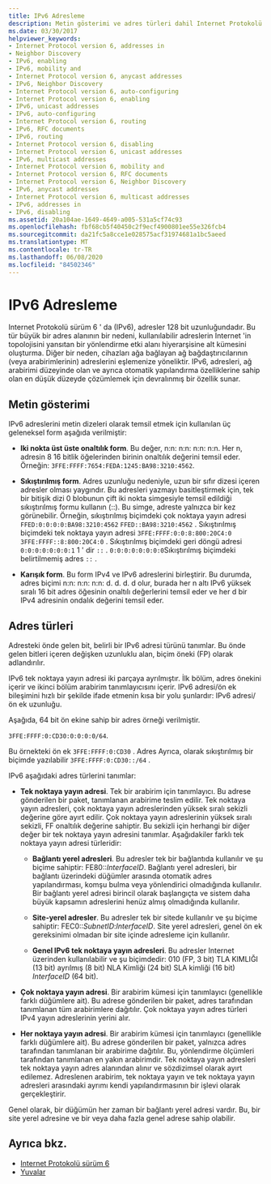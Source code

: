 ```yaml
---
title: IPv6 Adresleme
description: Metin gösterimi ve adres türleri dahil Internet Protokolü sürüm 6 (IPv6), adresler hakkında bilgi edinin.
ms.date: 03/30/2017
helpviewer_keywords:
- Internet Protocol version 6, addresses in
- Neighbor Discovery
- IPv6, enabling
- IPv6, mobility and
- Internet Protocol version 6, anycast addresses
- IPv6, Neighbor Discovery
- Internet Protocol version 6, auto-configuring
- Internet Protocol version 6, enabling
- IPv6, unicast addresses
- IPv6, auto-configuring
- Internet Protocol version 6, routing
- IPv6, RFC documents
- IPv6, routing
- Internet Protocol version 6, disabling
- Internet Protocol version 6, unicast addresses
- IPv6, multicast addresses
- Internet Protocol version 6, mobility and
- Internet Protocol version 6, RFC documents
- Internet Protocol version 6, Neighbor Discovery
- IPv6, anycast addresses
- Internet Protocol version 6, multicast addresses
- IPv6, addresses in
- IPv6, disabling
ms.assetid: 20a104ae-1649-4649-a005-531a5cf74c93
ms.openlocfilehash: fbf68cb5f40450c2f9ecf4900801ee55e326fcb4
ms.sourcegitcommit: da21fc5a8cce1e028575acf31974681a1bc5aeed
ms.translationtype: MT
ms.contentlocale: tr-TR
ms.lasthandoff: 06/08/2020
ms.locfileid: "84502346"
---
```

# <a name="ipv6-addressing"></a>IPv6 Adresleme

Internet Protokolü sürüm 6 ' da (IPv6), adresler 128 bit uzunluğundadır. Bu tür büyük bir adres alanının bir nedeni, kullanılabilir adreslerin Internet 'in topolojisini yansıtan bir yönlendirme etki alanı hiyerarşisine alt kümesini oluşturma. Diğer bir neden, cihazları ağa bağlayan ağ bağdaştırıcılarının (veya arabirimlerinin) adreslerini eşlemenize yöneliktir. IPv6, adresleri, ağ arabirimi düzeyinde olan ve ayrıca otomatik yapılandırma özelliklerine sahip olan en düşük düzeyde çözümlemek için devralınmış bir özellik sunar.

## <a name="text-representation"></a>Metin gösterimi

IPv6 adreslerini metin dizeleri olarak temsil etmek için kullanılan üç geleneksel form aşağıda verilmiştir:

- **Iki nokta üst üste onaltılık form**. Bu değer, n:n: n:n: n:n: n:n. Her n, adresin 8 16 bitlik öğelerinden birinin onaltılık değerini temsil eder. Örneğin: `3FFE:FFFF:7654:FEDA:1245:BA98:3210:4562`.

- **Sıkıştırılmış form**. Adres uzunluğu nedeniyle, uzun bir sıfır dizesi içeren adresler olması yaygındır. Bu adresleri yazmayı basitleştirmek için, tek bir bitişik dizi 0 blobunun çift iki nokta simgesiyle temsil edildiği sıkıştırılmış formu kullanın (::). Bu simge, adreste yalnızca bir kez görünebilir. Örneğin, sıkıştırılmış biçimdeki çok noktaya yayın adresi `FFED:0:0:0:0:BA98:3210:4562` `FFED::BA98:3210:4562` . Sıkıştırılmış biçimdeki tek noktaya yayın adresi `3FFE:FFFF:0:0:8:800:20C4:0` `3FFE:FFFF::8:800:20C4:0` . Sıkıştırılmış biçimdeki geri döngü adresi `0:0:0:0:0:0:0:1` 1 ' dir `::` . `0:0:0:0:0:0:0:0`Sıkıştırılmış biçimdeki belirtilmemiş adres `::` .

- **Karışık form**. Bu form IPv4 ve IPv6 adreslerini birleştirir. Bu durumda, adres biçimi n:n: n:n: n:n: d. d. d. d olur, burada her n altı IPv6 yüksek sıralı 16 bit adres öğesinin onaltılı değerlerini temsil eder ve her d bir IPv4 adresinin ondalık değerini temsil eder.

## <a name="address-types"></a>Adres türleri

Adresteki önde gelen bit, belirli bir IPv6 adresi türünü tanımlar. Bu önde gelen bitleri içeren değişken uzunluklu alan, biçim öneki (FP) olarak adlandırılır.

IPv6 tek noktaya yayın adresi iki parçaya ayrılmıştır. İlk bölüm, adres önekini içerir ve ikinci bölüm arabirim tanımlayıcısını içerir. IPv6 adresi/ön ek bileşimini hızlı bir şekilde ifade etmenin kısa bir yolu şunlardır: IPv6 adresi/ön ek uzunluğu.

Aşağıda, 64 bit ön ekine sahip bir adres örneği verilmiştir.

`3FFE:FFFF:0:CD30:0:0:0:0/64`.

Bu örnekteki ön ek `3FFE:FFFF:0:CD30` . Adres Ayrıca, olarak sıkıştırılmış bir biçimde yazılabilir `3FFE:FFFF:0:CD30::/64` .

IPv6 aşağıdaki adres türlerini tanımlar:

- **Tek noktaya yayın adresi**. Tek bir arabirim için tanımlayıcı. Bu adrese gönderilen bir paket, tanımlanan arabirime teslim edilir. Tek noktaya yayın adresleri, çok noktaya yayın adreslerinden yüksek sıralı sekizli değerine göre ayırt edilir. Çok noktaya yayın adreslerinin yüksek sıralı sekizli, FF onaltılık değerine sahiptir. Bu sekizli için herhangi bir diğer değer bir tek noktaya yayın adresini tanımlar. Aşağıdakiler farklı tek noktaya yayın adresi türleridir:

  - **Bağlantı yerel adresleri**. Bu adresler tek bir bağlantıda kullanılır ve şu biçime sahiptir: FE80::*InterfaceID*. Bağlantı yerel adresleri, bir bağlantı üzerindeki düğümler arasında otomatik adres yapılandırması, komşu bulma veya yönlendirici olmadığında kullanılır. Bir bağlantı yerel adresi birincil olarak başlangıçta ve sistem daha büyük kapsamın adreslerini henüz almış olmadığında kullanılır.

  - **Site-yerel adresler**. Bu adresler tek bir sitede kullanılır ve şu biçime sahiptir: FEC0::*SubnetID*:*InterfaceID*. Site yerel adresleri, genel ön ek gereksinimi olmadan bir site içinde adresleme için kullanılır.

  - **Genel IPv6 tek noktaya yayın adresleri**. Bu adresler Internet üzerinden kullanılabilir ve şu biçimdedir: 010 (FP, 3 bit) TLA KIMLIĞI (13 bit) ayrılmış (8 bit) NLA Kimliği (24 bit) SLA kimliği (16 bit) *InterfaceID* (64 bit).

- **Çok noktaya yayın adresi**. Bir arabirim kümesi için tanımlayıcı (genellikle farklı düğümlere ait). Bu adrese gönderilen bir paket, adres tarafından tanımlanan tüm arabirimlere dağıtılır. Çok noktaya yayın adres türleri IPv4 yayın adreslerinin yerini alır.

- **Her noktaya yayın adresi**. Bir arabirim kümesi için tanımlayıcı (genellikle farklı düğümlere ait). Bu adrese gönderilen bir paket, yalnızca adres tarafından tanımlanan bir arabirime dağıtılır. Bu, yönlendirme ölçümleri tarafından tanımlanan en yakın arabirimdir. Tek noktaya yayın adresleri tek noktaya yayın adres alanından alınır ve sözdizimsel olarak ayırt edilemez. Adreslenen arabirim, tek noktaya yayın ve tek noktaya yayın adresleri arasındaki ayrımı kendi yapılandırmasının bir işlevi olarak gerçekleştirir.

Genel olarak, bir düğümün her zaman bir bağlantı yerel adresi vardır. Bu, bir site yerel adresine ve bir veya daha fazla genel adrese sahip olabilir.

## <a name="see-also"></a>Ayrıca bkz.

- [Internet Protokolü sürüm 6](internet-protocol-version-6.md)
- [Yuvalar](sockets.md)
